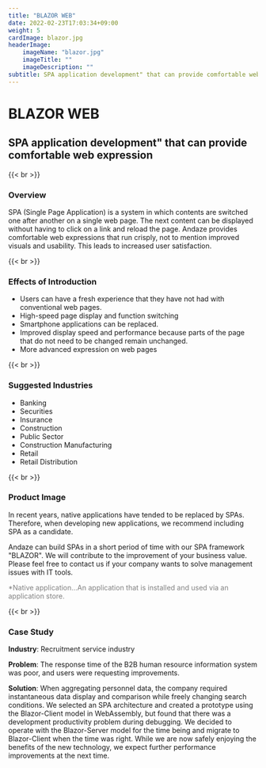 ```yaml
---
title: "BLAZOR WEB"
date: 2022-02-23T17:03:34+09:00
weight: 5
cardImage: blazor.jpg
headerImage:
    imageName: "blazor.jpg"
    imageTitle: ""
    imageDescription: ""
subtitle: SPA application development" that can provide comfortable web expression
---
```


# BLAZOR WEB

## SPA application development" that can provide comfortable web expression

{{< br >}}

### Overview

SPA (Single Page Application) is a system in which contents are switched one after another on a single web page. The next content can be displayed without having to click on a link and reload the page. Andaze provides comfortable web expressions that run crisply, not to mention improved visuals and usability. This leads to increased user satisfaction.

{{< br >}}

### Effects of Introduction

- Users can have a fresh experience that they have not had with conventional web pages.
- High-speed page display and function switching
- Smartphone applications can be replaced.
- Improved display speed and performance because parts of the page that do not need to be changed remain unchanged.
- More advanced expression on web pages

{{< br >}}

### Suggested Industries

- Banking
- Securities
- Insurance
- Construction
- Public Sector
- Construction Manufacturing
- Retail
- Retail Distribution

{{< br >}}

### Product Image

In recent years, native applications have tended to be replaced by SPAs. Therefore, when developing new applications, we recommend including SPA as a candidate.

Andaze can build SPAs in a short period of time with our SPA framework "BLAZOR". We will contribute to the improvement of your business value. Please feel free to contact us if your company wants to solve management issues with IT tools.

<font color="gray">*Native application...An application that is installed and used via an application store.</font>

{{< br >}}

### Case Study

**Industry**: Recruitment service industry  

**Problem**: The response time of the B2B human resource information system was poor, and users were requesting improvements.  

**Solution**: When aggregating personnel data, the company required instantaneous data display and comparison while freely changing search conditions. We selected an SPA architecture and created a prototype using the Blazor-Client model in WebAssembly, but found that there was a development productivity problem during debugging. We decided to operate with the Blazor-Server model for the time being and migrate to Blazor-Client when the time was right. While we are now safely enjoying the benefits of the new technology, we expect further performance improvements at the next time.